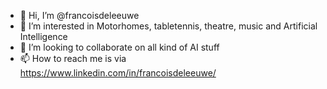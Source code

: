 - 👋 Hi, I’m @francoisdeleeuwe
- 👀 I’m interested in Motorhomes, tabletennis, theatre, music and Artificial Intelligence
- 💞️ I’m looking to collaborate on all kind of AI stuff
- 📫 How to reach me is via https://www.linkedin.com/in/francoisdeleeuwe/
<!---
francoisdeleeuwe/francoisdeleeuwe is a ✨ special ✨ repository because its `README.md` (this file) appears on your GitHub profile.
You can click the Preview link to take a look at your changes.
--->
